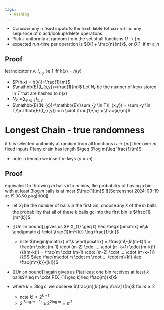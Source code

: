 ```yaml
---
tags:
  - Hashing
---
```

- Consider any $n$ fixed inputs to the hash table (of size $m$) i.e. any sequence of $n$ add/lookup/delete operations
- Pick $h$ uniformly at random from the set of all functions $U \to [m]$ 
- expected run-time per operation is $O(1 + \frac{n}{m})$, or $O(1)$ if $m \geq n$
## Proof
let indicator r.v. $I_{x,y}$ be $1$ iff $h(x) = h(y)$ 
- $P(h(x) = h(y))=\frac{1}{m}$
- $\mathbb{E}(I_{x,y})=\frac{1}{m}$
Let $N_{x}$ be the number of keys stored in $T$ that are hashed to $h(x)$
- $N_{x}=\sum_{y \in T}I_{x,y}$ 
- $\mathbb{E}(N_{x})=\mathbb{E}(\sum_{y \in T}I_{x,y}) = \sum_{y \in T}\mathbb{E}(I_{x,y}) = n \cdot \frac{1}{m} = \frac{n}{m}$


# Longest Chain - true randomness
if $h$ is selected uniformly at random from all functions $U \to [m]$ then over $m$ fixed inputs $P($any chain has length $\geq 3\log m)\leq \frac{1}{m}$
- note in lemma we insert $m$ keys ($n=m$)
## Proof
equivalent to throwing $m$ balls into $m$ bins, the probability of having a bin with at least $3 \log m$ balls is at most $\frac{1}{m}$
![[Screenshot 2024-09-19 at 15.36.50.png|400]]
- let $X_{1}$ be the number of balls in the first bin, choose any $k$ of the $m$ balls the probability that all of these $k$ balls go into the first bin is $\frac{1}{m^{k}}$
- [[Union bound]] gives us $P(X_{1} \geq k) \leq \begin{pmatrix} m\\k \end{pmatrix} \cdot \frac{1}{m^{k}} \leq \frac{1}{k!}$ 
	- note $\begin{pmatrix} m\\k \end{pmatrix} = \frac{m!}{k!(m-k)!} = \frac{m \cdot (m-1) \cdot (m-2) \cdot ... \cdot (m-k+1) \cdot (m-k)!}{k!(m-k)!} = \frac{m \cdot (m-1) \cdot (m-2) \cdot ... \cdot (m-k+1)}{k!}$ 
	$\leq \frac{m\cdot m \cdot m \cdot ... \cdot m}{k!} \leq \frac{m^{k}}{{k!}}$
	
- [[Union bound]] again gives us $P($at least one bin receives at least $k$ balls$)\leq m \cdot P(X_{1}\geq k)\leq \frac{m}{k!}$
- where $k=3\log m$ we observe $\frac{m}{k!}\leq \frac{1}{m}$ for $m \geq 2$ 
	- note $k! > 2^{k-1}$ 
	- $2^{(3\log m-1)} \geq 2^{2\log m}=m^{2}$ 
	
	

